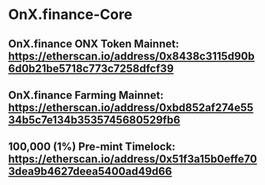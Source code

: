 # OnX.finance-Core

## OnX.finance ONX Token Mainnet: https://etherscan.io/address/0x8438c3115d90b6d0b21be5718c773c7258dfcf39
## OnX.finance Farming Mainnet:  https://etherscan.io/address/0xbd852af274e5534b5c7e134b3535745680529fb6
## 100,000 (1%) Pre-mint Timelock: https://etherscan.io/address/0x51f3a15b0effe703dea9b4627deea5400ad49d66

